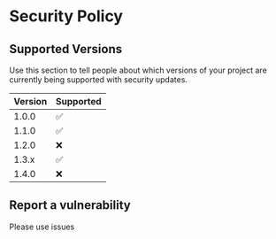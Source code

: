 # Security Policy

## Supported Versions

Use this section to tell people about which versions of your project are
currently being supported with security updates.

| Version | Supported          |
| ------- | ------------------ |
| 1.0.0   | :white_check_mark: |
| 1.1.0   | :white_check_mark: |
| 1.2.0   | :x:                |
| 1.3.x   | :white_check_mark: |
| 1.4.0   | :x:                |

## Report a vulnerability
Please use issues
